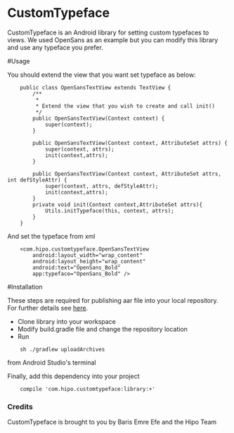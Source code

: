 # CustomTypeface

CustomTypeface is an Android library for setting custom typefaces to views. We used OpenSans as an example but you can modify this library and use any typeface you prefer.


#Usage

You should extend the view that you want set typeface as below:

```
    public class OpenSansTextView extends TextView {
        /**
         *
         * Extend the view that you wish to create and call init()
         */
        public OpenSansTextView(Context context) {
            super(context);
        }

        public OpenSansTextView(Context context, AttributeSet attrs) {
            super(context, attrs);
            init(context,attrs);
        }

        public OpenSansTextView(Context context, AttributeSet attrs, int defStyleAttr) {
            super(context, attrs, defStyleAttr);
            init(context,attrs);
        }
        private void init(Context context,AttributeSet attrs){
            Utils.initTypeface(this, context, attrs);
        }
    }
```

And set the typeface from xml

```
    <com.hipo.customtypeface.OpenSansTextView
        android:layout_width="wrap_content"
        android:layout_height="wrap_content"
        android:text="OpenSans_Bold"
        app:typeface="OpenSans_Bold" />
```


#Installation

These steps are required for publishing aar file into your local repository. For further details see [here](https://www.linkedin.com/pulse/publishing-aar-local-repository-baris-emre-efe?trk=prof-post).

- Clone library into your workspace
- Modify build.gradle file and change the repository location
- Run
 
```
    sh ./gradlew uploadArchives
```

from Android Studio's terminal

Finally, add this dependency into your project

```
    compile 'com.hipo.customtypeface:library:+'
```


### Credits

CustomTypeface is brought to you by Baris Emre Efe and the Hipo Team
